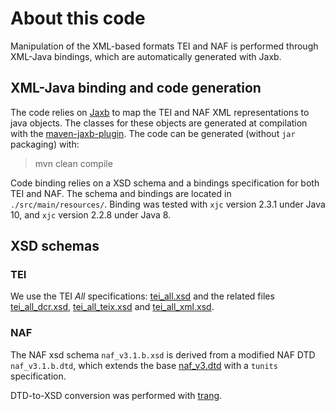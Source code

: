 # About this code
Manipulation of the XML-based formats TEI and NAF is performed through XML-Java bindings, which are automatically generated with Jaxb.

## XML-Java binding and code generation

The code relies on [Jaxb](https://javaee.github.io/jaxb-v2/) to map the TEI and NAF XML representations to java objects. The classes for these objects are generated at compilation with the [maven-jaxb-plugin](https://github.com/highsource/maven-jaxb2-plugin). The code can be generated (without `jar` packaging) with:

>   mvn clean compile

Code binding relies on a XSD schema and a bindings specification for both TEI and NAF. The schema and bindings are located in `./src/main/resources/`.
Binding was tested with `xjc` version 2.3.1 under Java 10, and `xjc` version 2.2.8 under Java 8.

## XSD schemas
### TEI
We use the TEI *All* specifications: [tei_all.xsd](https://tei-c.org/release/xml/tei/custom/schema/xsd/tei_all.xsd) and the related files [tei_all_dcr.xsd](https://tei-c.org/release/xml/tei/custom/schema/xsd/tei_all_dcr.xsd), [tei_all_teix.xsd](https://tei-c.org/release/xml/tei/custom/schema/xsd/tei_all_teix.xsd) and [tei_all_xml.xsd](https://tei-c.org/release/xml/tei/custom/schema/xsd/tei_all_xml.xsd).

### NAF
The NAF xsd schema `naf_v3.1.b.xsd` is derived from a modified NAF DTD `naf_v3.1.b.dtd`, 
which extends the base [naf_v3.dtd](https://github.com/cltl/NAF-4-Development/blob/master/res/naf_development/naf_v3.dtd) with a `tunits` specification.

DTD-to-XSD conversion was performed with [trang](https://relaxng.org/jclark/trang.html). 
